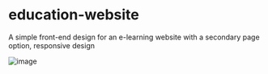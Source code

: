 # education-website
A simple front-end design for an e-learning website with a secondary page option, responsive design


![image](/imgs/education.gif)
